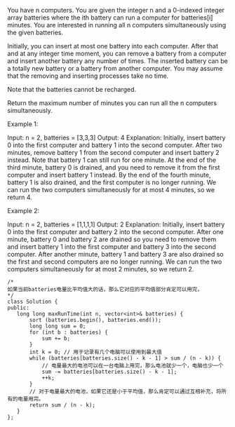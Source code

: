 You have n computers. You are given the integer n and a 0-indexed integer array batteries where the ith battery can run a computer for batteries[i] minutes. You are interested in running all n computers simultaneously using the given batteries.

Initially, you can insert at most one battery into each computer. After that and at any integer time moment, you can remove a battery from a computer and insert another battery any number of times. The inserted battery can be a totally new battery or a battery from another computer. You may assume that the removing and inserting processes take no time.

Note that the batteries cannot be recharged.

Return the maximum number of minutes you can run all the n computers simultaneously.

 

Example 1:


Input: n = 2, batteries = [3,3,3]
Output: 4
Explanation: 
Initially, insert battery 0 into the first computer and battery 1 into the second computer.
After two minutes, remove battery 1 from the second computer and insert battery 2 instead. Note that battery 1 can still run for one minute.
At the end of the third minute, battery 0 is drained, and you need to remove it from the first computer and insert battery 1 instead.
By the end of the fourth minute, battery 1 is also drained, and the first computer is no longer running.
We can run the two computers simultaneously for at most 4 minutes, so we return 4.

Example 2:


Input: n = 2, batteries = [1,1,1,1]
Output: 2
Explanation: 
Initially, insert battery 0 into the first computer and battery 2 into the second computer. 
After one minute, battery 0 and battery 2 are drained so you need to remove them and insert battery 1 into the first computer and battery 3 into the second computer. 
After another minute, battery 1 and battery 3 are also drained so the first and second computers are no longer running.
We can run the two computers simultaneously for at most 2 minutes, so we return 2.
 
 ```
 /*
如果当前batteries电量比平均值大的话，那么它对应的平均值部分肯定可以用完，
*/
class Solution {
public:
    long long maxRunTime(int n, vector<int>& batteries) {
        sort (batteries.begin(), batteries.end());
        long long sum = 0;
        for (int b : batteries) {
            sum += b;
        }
        int k = 0; // 用于记录有几个电脑可以使用到最大值
        while (batteries[batteries.size() - k - 1] > sum / (n - k)) {
            // 电量最大的电池可以在一台电脑上用完，那么电池就少一个，电脑也少一个
            sum -= batteries[batteries.size() - k - 1];
            ++k;
        }
        // 对于电量最大的电池，如果它还是小于平均值，那么肯定可以通过互相补充，将所有的电量用完。
        return sum / (n - k);
    }
};
 ```
